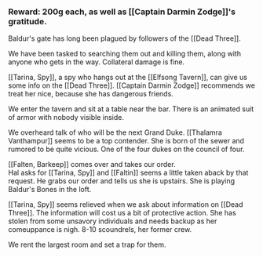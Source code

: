 ### Reward: 200g each, as well as [[Captain Darmin Zodge]]'s gratitude.

Baldur's gate has long been plagued by followers of the [[Dead Three]].  

We have been tasked to searching them out and killing them, along with anyone who gets in the way.  Collateral damage is fine.  

[[Tarina, Spy]], a spy who hangs out at the [[Elfsong Tavern]], can give us some info on the [[Dead Three]].  [[Captain Darmin Zodge]] recommends we treat her nice, because she has dangerous friends.

We enter the tavern and sit at a table near the bar.  There is an animated suit of armor with nobody visible inside.

We overheard talk of who will be the next Grand Duke.  [[Thalamra Vanthampur]] seems to be a top contender.  She is born of the sewer and rumored to be quite vicious.  One of the four dukes on the council of four.  

[[Falten, Barkeep]] comes over and takes our order.  
Hal asks for [[Tarina, Spy]] and [[Faltin]] seems a little taken aback by that request.  He grabs our order and tells us she is upstairs.  She is playing Baldur's Bones in the loft.  

[[Tarina, Spy]] seems relieved when we ask about information on [[Dead Three]].  The information will cost us a bit of protective action.  She has stolen from some unsavory individuals and needs backup as her comeuppance is nigh. 8-10 scoundrels, her former crew.

We rent the largest room and set a trap for them.
